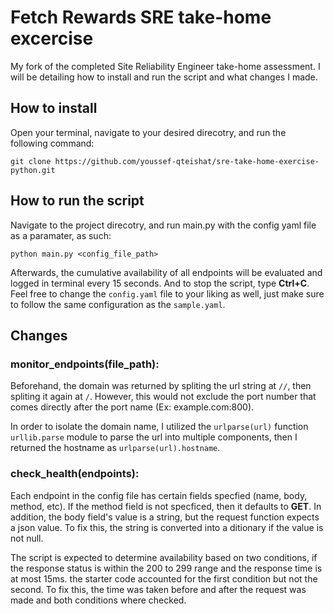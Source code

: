 # Fetch Rewards SRE take-home excercise

My fork of the completed Site Reliability Engineer take-home assessment. I will be detailing how to install and run the script and what changes I made.

## How to install

Open your terminal, navigate to your desired direcotry, and run the following command:

```
git clone https://github.com/youssef-qteishat/sre-take-home-exercise-python.git
```

## How to run the script

Navigate to the project direcotry, and run main.py with the config yaml file as a paramater, as such:

```
python main.py <config_file_path>
```

Afterwards, the cumulative availability of all endpoints will be evaluated and logged in terminal every 15 seconds. And to stop the script, type **Ctrl+C**. Feel free to change the ```config.yaml``` file to your liking as well, just make sure to follow the same configuration as the ```sample.yaml```.

## Changes

### monitor_endpoints(file_path):

Beforehand, the domain was returned by spliting the url string at ```//```, then spliting it again at ```/```. However, this would not exclude the port number that comes directly after the port name (Ex: example.com:800). 

In order to isolate the domain name, I utilized the ```urlparse(url)``` function ```urllib.parse``` module to parse the url into multiple components, then I returned the hostname as ```urlparse(url).hostname```.

### check_health(endpoints):

Each endpoint in the config file has certain fields specfied (name, body, method, etc). If the method field is not specficed, then it defaults to **GET**. In addition, the body field's value is a string, but the request function expects a json value. To fix this, the string is converted into a ditionary if the value is not null.

The script is expected to determine availability based on two conditions, if the response status is within the 200 to 299 range and the response time is at most 15ms. the starter code accounted for the first condition but not the second. To fix this, the time was taken before and after the request was made and both conditions where checked.

